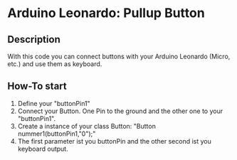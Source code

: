 # Arduino Leonardo: Pullup Button
## Description
With this code you can connect buttons with your Arduino Leonardo (Micro, etc.) and use them as keyboard.
## How-To start
1. Define your "buttonPin1"
2. Connect your Button. One Pin to the ground and the other one to your "buttonPin1".
3. Create a instance of your class Button: "Button nummer1(buttonPin1,"0");"
4. The first parameter ist you buttonPin and the other second ist you keyboard output.
